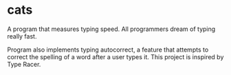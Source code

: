 # cats
A program that measures typing speed. All programmers dream of typing really fast.

Program also implements typing autocorrect, a feature that attempts to correct the spelling of a word after a user types it. This project is inspired by Type Racer.

